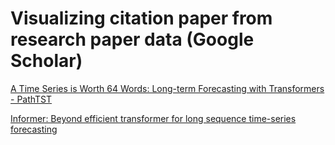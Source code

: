 # Visualizing citation paper from research paper data (Google Scholar)

[A Time Series is Worth 64 Words: Long-term Forecasting with Transformers - PathTST](citedby_pathTST.html)

[Informer: Beyond efficient transformer for long sequence time-series forecasting](1000_informer.html)


